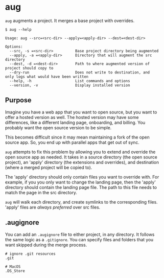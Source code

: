 # aug

`aug` augments a project. It merges a base project with overrides.

```
$ aug --help

Usage: aug --src=<src-dir> --apply=<apply-dir> --dest=<dest-dir>

Options:
  --src, -s =<src-dir>          Base project directory being augmented
  --apply, -a =<apply-dir>      Directory that will augment the src directory
  --dest, -d =<dest-dir>        Path to where augmented version of project should copy to
  --dry-run                     Does not write to destination, and only logs what would have been written
  --help, -h                    List commands and options
  --version, -v                 Display installed version
```

## Purpose

Imagine you have a web app that you want to open source, but you want to offer a hosted version as well. The hosted version may have some differences, like a different landing page, onboarding, and billing. You probably want the open source version to be simple.

This becomes difficult since it may mean maintaining a fork of the open source app. So, you end up with parallel apps that get out of sync.

`aug` attempts to fix this problem by allowing you to extend and override the open source app as needed. It takes in a source directory (the open source project), an 'apply' directory (the extensions and overrides), and destination (where a merged project will be copied to).

The 'apply' directory should only contain files you want to override with. For example, if you you only want to change the landing page, then the 'apply' directory should contain the landing page file. The path to this file needs to match the page in the src directory.

`aug` will walk each directory, and create symlinks to the corresponding files. 'apply' files are *always preferred* over src files.

## .augignore

You can add an `.augignore` file to either project, in any directory. It follows the same logic as a `.gitignore`. You can specify files and folders that you want skipped during the merge process.


```
# ignore .git resources
.git

# MacOS
.DS_Store
```
